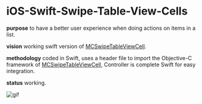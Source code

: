 # iOS-Swift-Swipe-Table-View-Cells

**purpose** to have a better user experience when doing actions on items in a list.

**vision** working swift version of [MCSwipeTableViewCell](https://github.com/alikaragoz/MCSwipeTableViewCell).

**methodology** coded in Swift, uses a header file to import the Objective-C framework of [MCSwipeTableViewCell](https://github.com/alikaragoz/MCSwipeTableViewCell), Controller is complete Swift for easy integration.

**status** working.

![gif](http://i.imgur.com/G7X9TkR.gif)
